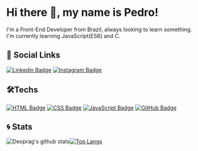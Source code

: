 # Hi there 🖖, my name is Pedro!
I'm a Front-End Developer from Brazil, always looking to learn something. I'm currently learning JavaScript(ES6) and C.

## 🤙 Social Links

[![Linkedin Badge](https://img.shields.io/badge/-LinkedIn-blue?style=flat-square&logo=Linkedin&logoColor=white)](https://www.linkedin.com/in/pedro-rocha-1889b057/)
[![Instagram Badge](https://img.shields.io/badge/-Instagram-e4405f?style=flat-square&logo=instagram&logoColor=white)](https://www.instagram.com/deopr4g)

## 🛠️Techs

[![HTML Badge](https://camo.githubusercontent.com/15d7d4b9e4a96ff4137d271d256d4726448d284b2e8a731719a24bf078ae7c62/68747470733a2f2f696d672e736869656c64732e696f2f62616467652f48544d4c2d3238324333343f6c6f676f3d68746d6c35)]()
[![CSS Badge](https://camo.githubusercontent.com/46f09b916649197f9fa990eb89256d5b50fd732580bafb0471c2d72333e689e5/68747470733a2f2f696d672e736869656c64732e696f2f62616467652f4353532d3238324333343f6c6f676f3d63737333266c6f676f436f6c6f723d313537324236)]()
[![JavaScript Badge](https://camo.githubusercontent.com/a234bb13e7254d9c2abe26d6e37b6acbe7178b3dfad2254c980a9ae5998c20c2/68747470733a2f2f696d672e736869656c64732e696f2f62616467652f4a6176617363726970742d3238324333343f7374796c653d666c6174266c6f676f3d6a617661736372697074)]()
[![GitHub Badge](https://camo.githubusercontent.com/4d36c50beb688063fc2cfa520759a5b149858bce931bd0d89e63e231c553abbd/68747470733a2f2f696d672e736869656c64732e696f2f62616467652f4769746875622d3238324333343f6c6f676f3d676974687562)]()

## :cyclone: Stats
![Deoprag's github stats](https://github-readme-stats.vercel.app/api?username=Deoprag&show_icons=true&theme=great-gatsby)[![Top Langs](https://github-readme-stats.vercel.app/api/top-langs/?username=Deoprag&layout=compact&theme=great-gatsby)](https://github.com/Deoprag/github-readme-stats)


